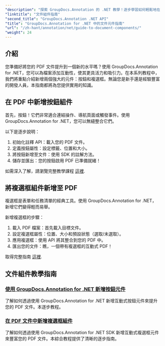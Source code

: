 ```yaml
---
"description": "探索 GroupDocs.Annotation 的 .NET 教學！逐步學習如何輕鬆地在 PDF 文件中新增互動式按鈕和複選框。"
"linktitle": "文件組件指南"
"second_title": "GroupDocs.Annotation .NET API"
"title": "GroupDocs.Annotation for .NET 中的文件元件指南"
"url": "/zh-hant/annotation/net/guide-to-document-components/"
"weight": 24
---
```


## 介紹

您準備好將您的 PDF 文件提升到一個新的水平嗎？使用 GroupDocs.Annotation for .NET，您可以為檔案添加互動性，使其更具活力和吸引力。在本系列教程中，我們將重點介紹新增兩個強大的元件：按鈕和複選框。無論您是新手還是經驗豐富的開發人員，本指南都將為您提供實用的知識。  

## 在 PDF 中新增按鈕組件  

首先，按鈕！它們非常適合連結操作、導航頁面或觸發事件。使用 GroupDocs.Annotation for .NET，您可以無縫整合它們。  

以下是逐步說明：  
1. 初始化註釋 API：載入您的 PDF 文件。  
2. 定義按鈕屬性：設定標籤、位置和大小。  
3. 將按鈕新增至文件：使用 SDK 的註解方法。  
4. 儲存並匯出：您的按鈕啟用 PDF 已準備就緒！  

如需深入了解，請瀏覽完整教學課程 [這裡](./adding-button-component/).  

## 將複選框組件新增至 PDF  

複選框是表單和任務清單的經典工具。使用 GroupDocs.Annotation for .NET，新增它們變得輕而易舉。  

新增複選框的步驟：  
1. 載入 PDF 檔案：首先載入目標文件。  
2. 設定複選框屬性：位置、大小和預設狀態（選取/未選取）。  
3. 應用複選框：使用 API 將其整合到您的 PDF 中。  
4. 匯出您的文件：瞧，一個帶有複選框的互動式 PDF！  

取得完整指南 [這裡](./adding-checkbox-component/).  

## 文件組件教學指南
### [使用 GroupDocs.Annotation for .NET 新增按鈕元件](./adding-button-component/)
了解如何透過使用 GroupDocs.Annotation for .NET 新增互動式按鈕元件來提升您的 PDF 文件。本逐步教程。
### [在 PDF 文件中新增複選框組件](./adding-checkbox-component/)
了解如何透過使用 GroupDocs.Annotation for .NET SDK 新增互動式複選框元件來豐富您的 PDF 文件。本綜合教程提供了清晰的逐步指南。